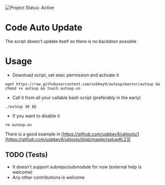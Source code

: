 ![Project Status: Active][Project Status Image]

Code Auto Update
===========================

The script doesn't update itself so there is no backdoor possible

# Usage

* Download script, set exec permission and activate it
``` 
wget https://raw.githubusercontent.com/usbkey9/autoup/master/autoup && chmod +x autoup && touch autoup.on
```

* Call it from all your callable bash script (preferably in the early)

```
./autoup $0 $@
```

* If you want to disable it

```
rm autoup.on
```


There is a good example in [https://github.com/usbkey9/uktools/](https://github.com/usbkey9/uktools/blob/master/setup#L23) 

## TODO (Tests)

* It doesn't support subrepo/submodule for now (external help is welcome)
* Any other contributions is welcome


[Project Status Image]: https://img.shields.io/badge/project-active-green.svg "Project Status: Active"
